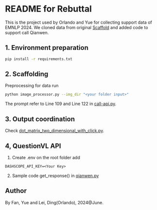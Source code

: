 <!-- markdownlint-disable MD029 -->
# README for Rebuttal

This is the project used by Orlando and Yue for collecting support data of EMNLP 2024. We cloned data from original [Scaffold](https://github.com/leixy20/Scaffold/tree/main) and added code to support call Qianwen.

## 1. Environment preparation

```bash
pip install -r requirements.txt
```

## 2. Scaffolding

Preprocessing for data run

```bash
python image_processor.py --img_dir "<your folder input>"
```

The prompt refer to Line 109 and Line 122 in [call-api.py](call-api.py).

## 3. Output coordination

Check [dot_matrix_two_dimensional_with_click.py](dot_matrix_two_dimensional_with_click.py).

## 4, QuestionVL API

1. Create .env on the root folder add

```txt
DASHSCOPE_API_KEY=<Your Key>
```

2. Sample code get_response() in [qianwen.py](qianwen.py)

## Author

By Fan, Yue and Lei, Ding(Orlando), 2024@June.

